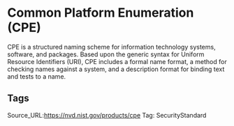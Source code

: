 # Common Platform Enumeration (CPE)

CPE is a structured naming scheme for information technology systems, software, and packages. Based upon the generic syntax for Uniform Resource Identifiers (URI), CPE includes a formal name format, a method for checking names against a system, and a description format for binding text and tests to a name.

## Tags

Source_URL:https://nvd.nist.gov/products/cpe
Tag: SecurityStandard
